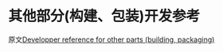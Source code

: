 # 其他部分(构建、包装)开发参考

原文[Developper reference for other parts (building, packaging)](https://www-verimag.imag.fr/TOOLS/DCS/bip/doc/latest/html/dev-doc-general.html)

